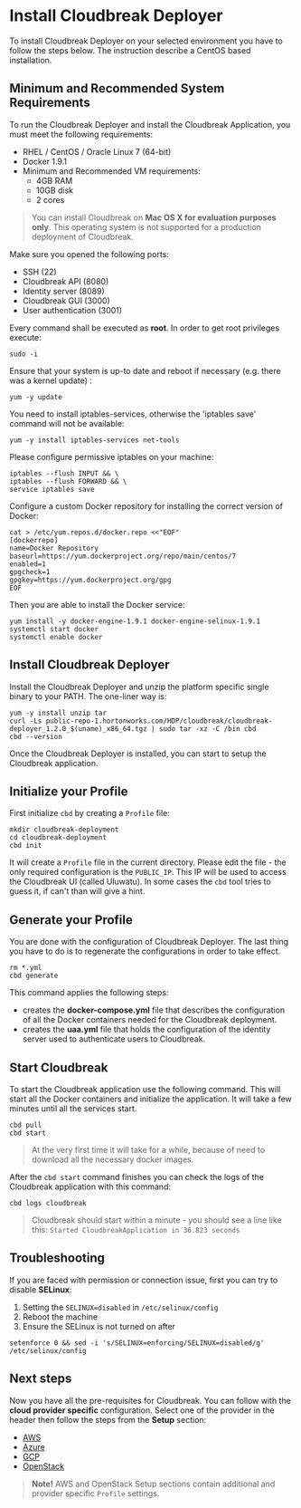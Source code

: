 # Install Cloudbreak Deployer

To install Cloudbreak Deployer on your selected environment you have to follow the steps below. The instruction 
describe a CentOS based installation.

## Minimum and Recommended System Requirements

To run the Cloudbreak Deployer and install the Cloudbreak Application, you must meet the following requirements:

  * RHEL / CentOS / Oracle Linux 7 (64-bit)
  * Docker 1.9.1
  * Minimum and Recommended VM requirements:
    * 4GB RAM
    * 10GB disk
    * 2 cores

> You can install Cloudbreak on **Mac OS X for evaluation purposes only**. This operating system is not supported 
for a production deployment of Cloudbreak.

Make sure you opened the following ports:

 * SSH (22)
 * Cloudbreak API (8080)
 * Identity server (8089)
 * Cloudbreak GUI (3000)
 * User authentication (3001)

Every command shall be executed as **root**. In order to get root privileges execute:

```
sudo -i
```

Ensure that your system is up-to date and reboot if necessary (e.g. there was a kernel update)  :

```
yum -y update
```

You need to install iptables-services, otherwise the 'iptables save' command will not be available:

```
yum -y install iptables-services net-tools
```

Please configure permissive iptables on your machine:

```
iptables --flush INPUT && \
iptables --flush FORWARD && \
service iptables save
```

Configure a custom Docker repository for installing the correct version of Docker:

```
cat > /etc/yum.repos.d/docker.repo <<"EOF"
[dockerrepo]
name=Docker Repository
baseurl=https://yum.dockerproject.org/repo/main/centos/7
enabled=1
gpgcheck=1
gpgkey=https://yum.dockerproject.org/gpg
EOF
```

Then you are able to install the Docker service:

```
yum install -y docker-engine-1.9.1 docker-engine-selinux-1.9.1
systemctl start docker
systemctl enable docker
```

## Install Cloudbreak Deployer

Install the Cloudbreak Deployer and unzip the platform specific single binary to your PATH. The one-liner way is:

```
yum -y install unzip tar
curl -Ls public-repo-1.hortonworks.com/HDP/cloudbreak/cloudbreak-deployer_1.2.0_$(uname)_x86_64.tgz | sudo tar -xz -C /bin cbd
cbd --version
```

Once the Cloudbreak Deployer is installed, you can start to setup the Cloudbreak application.

## Initialize your Profile

First initialize `cbd` by creating a `Profile` file:

```
mkdir cloudbreak-deployment
cd cloudbreak-deployment
cbd init
```

It will create a `Profile` file in the current directory. Please edit the file - the only required
configuration is the `PUBLIC_IP`. This IP will be used to access the Cloudbreak UI
(called Uluwatu). In some cases the `cbd` tool tries to guess it, if can't than will give a hint.

## Generate your Profile

You are done with the configuration of Cloudbreak Deployer. The last thing you have to do is to regenerate the configurations in order to take effect.

```
rm *.yml
cbd generate
```

This command applies the following steps:

- creates the **docker-compose.yml** file that describes the configuration of all the Docker containers needed for the Cloudbreak deployment.
- creates the **uaa.yml** file that holds the configuration of the identity server used to authenticate users to Cloudbreak.

## Start Cloudbreak

To start the Cloudbreak application use the following command.
This will start all the Docker containers and initialize the application. It will take a few minutes until all the services start.

```
cbd pull
cbd start
```

>At the very first time it will take for a while, because of need to download all the necessary docker images.

After the `cbd start` command finishes you can check the logs of the Cloudbreak application with this command:

```
cbd logs cloudbreak
```
>Cloudbreak should start within a minute - you should see a line like this: `Started CloudbreakApplication in 36.823 seconds`


## Troubleshooting

If you are faced with permission or connection issue, first you can try to disable **SELinux**:
  
  1. Setting the `SELINUX=disabled` in `/etc/selinux/config`
  2. Reboot the machine
  3. Ensure the SELinux is not turned on after
    
```
setenforce 0 && sed -i 's/SELINUX=enforcing/SELINUX=disabled/g' /etc/selinux/config
```
## Next steps

Now you have all the pre-requisites for Cloudbreak. You can follow with the **cloud provider specific** configuration. Select one of the provider in the header 
then follow the steps from the **Setup** section:

 * [AWS](aws.md#aws-setup)
 * [Azure](azure.md)
 * [GCP](gcp.md#google-setup)
 * [OpenStack](openstack.md#openstack-setup)

> **Note!** AWS and OpenStack Setup sections contain additional and provider specific `Profile` settings.